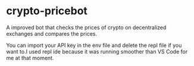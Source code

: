 # crypto-pricebot
A improved bot that checks the prices of crypto on decentralized exchanges and compares the prices.

You can import your API key in the env file and delete the repl file if you want to.I used repl ide because it was running smoother than VS Code for me at that moment.

